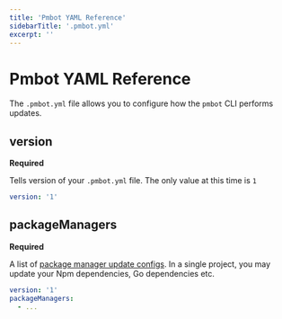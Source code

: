 ```yaml
---
title: 'Pmbot YAML Reference'
sidebarTitle: '.pmbot.yml'
excerpt: ''
---
```


# Pmbot YAML Reference

The `.pmbot.yml` file allows you to configure how the `pmbot` CLI performs updates.

## version

**Required**

Tells version of your `.pmbot.yml` file. The only value at this time is `1`

<div class="code-group" data-props='{ "lineNumbers": ["true"] }'>

```yaml
version: '1'
```

</div>

## packageManagers

**Required**

A list of [package manager update configs](/pmbot-yml/package-manager-update-config). In a single project, you may update your Npm dependencies, Go dependencies etc.

<div class="code-group" data-props='{ "lineNumbers": ["true"] }'>

````yaml
version: '1'
packageManagers:
  - ...
````

</div>
